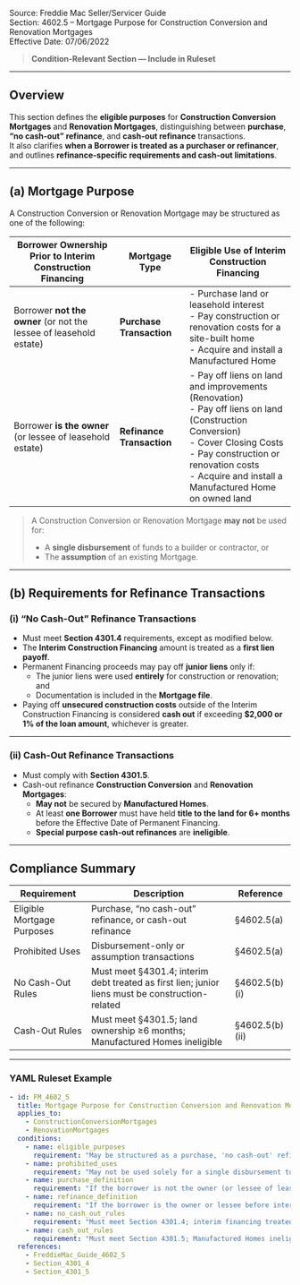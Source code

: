 Source: Freddie Mac Seller/Servicer Guide  
Section: 4602.5 – Mortgage Purpose for Construction Conversion and Renovation Mortgages  
Effective Date: 07/06/2022  

> **Condition-Relevant Section — Include in Ruleset**

---

## Overview  

This section defines the **eligible purposes** for **Construction Conversion Mortgages** and **Renovation Mortgages**, distinguishing between **purchase**, **“no cash-out” refinance**, and **cash-out refinance** transactions.  
It also clarifies **when a Borrower is treated as a purchaser or refinancer**, and outlines **refinance-specific requirements and cash-out limitations**.  

---

## (a) Mortgage Purpose  

A Construction Conversion or Renovation Mortgage may be structured as one of the following:

| Borrower Ownership Prior to Interim Construction Financing | Mortgage Type | Eligible Use of Interim Construction Financing |
|-------------------------------------------------------------|----------------|-----------------------------------------------|
| Borrower **not the owner** (or not the lessee of leasehold estate) | **Purchase Transaction** | - Purchase land or leasehold interest<br>- Pay construction or renovation costs for a site-built home<br>- Acquire and install a Manufactured Home |
| Borrower **is the owner** (or lessee of leasehold estate) | **Refinance Transaction** | - Pay off liens on land and improvements (Renovation)<br>- Pay off liens on land (Construction Conversion)<br>- Cover Closing Costs<br>- Pay construction or renovation costs<br>- Acquire and install a Manufactured Home on owned land |

> A Construction Conversion or Renovation Mortgage **may not** be used for:
> - A **single disbursement** of funds to a builder or contractor, or  
> - The **assumption** of an existing Mortgage.  

---

## (b) Requirements for Refinance Transactions  

### (i) “No Cash-Out” Refinance Transactions  

- Must meet **Section 4301.4** requirements, except as modified below.  
- The **Interim Construction Financing** amount is treated as a **first lien payoff**.  
- Permanent Financing proceeds may pay off **junior liens** only if:  
  - The junior liens were used **entirely** for construction or renovation; and  
  - Documentation is included in the **Mortgage file**.  
- Paying off **unsecured construction costs** outside of the Interim Construction Financing is considered **cash out** if exceeding **$2,000 or 1% of the loan amount**, whichever is greater.  

---

### (ii) Cash-Out Refinance Transactions  

- Must comply with **Section 4301.5**.  
- Cash-out refinance **Construction Conversion** and **Renovation Mortgages**:  
  - **May not** be secured by **Manufactured Homes**.  
  - At least **one Borrower** must have held **title to the land for 6+ months** before the Effective Date of Permanent Financing.  
  - **Special purpose cash-out refinances** are **ineligible**.  

---

## Compliance Summary  

| Requirement | Description | Reference |
|--------------|-------------|------------|
| Eligible Mortgage Purposes | Purchase, “no cash-out” refinance, or cash-out refinance | §4602.5(a) |
| Prohibited Uses | Disbursement-only or assumption transactions | §4602.5(a) |
| No Cash-Out Rules | Must meet §4301.4; interim debt treated as first lien; junior liens must be construction-related | §4602.5(b)(i) |
| Cash-Out Rules | Must meet §4301.5; land ownership ≥6 months; Manufactured Homes ineligible | §4602.5(b)(ii) |

---

### YAML Ruleset Example  

```yaml
- id: FM_4602_5
  title: Mortgage Purpose for Construction Conversion and Renovation Mortgages
  applies_to:
    - ConstructionConversionMortgages
    - RenovationMortgages
  conditions:
    - name: eligible_purposes
      requirement: "May be structured as a purchase, 'no cash-out' refinance, or cash-out refinance transaction."
    - name: prohibited_uses
      requirement: "May not be used solely for a single disbursement to a builder/contractor or for assumption of an existing Mortgage."
    - name: purchase_definition
      requirement: "If the borrower is not the owner (or lessee of leasehold estate) before interim financing, the transaction is a purchase; proceeds may cover land, leasehold, or construction costs."
    - name: refinance_definition
      requirement: "If the borrower is the owner or lessee before interim financing, the transaction is a refinance; proceeds may pay off liens, closing costs, or construction/renovation expenses."
    - name: no_cash_out_rules
      requirement: "Must meet Section 4301.4; interim financing treated as first lien payoff; junior liens allowed only if used entirely for construction/renovation; unsecured costs above $2,000 or 1% count as cash out."
    - name: cash_out_rules
      requirement: "Must meet Section 4301.5; Manufactured Homes ineligible; at least one borrower must hold land title for ≥6 months before effective date; special purpose cash-outs are ineligible."
  references:
    - FreddieMac_Guide_4602_5
    - Section_4301_4
    - Section_4301_5
